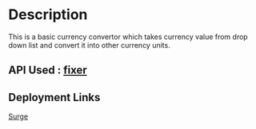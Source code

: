 # Description
This is a basic currency convertor which takes currency value from drop down list and convert it into other currency units.

## API Used : [fixer](http://fixer.io)

## Deployment Links

[Surge](http://four-butter.surge.sh)

